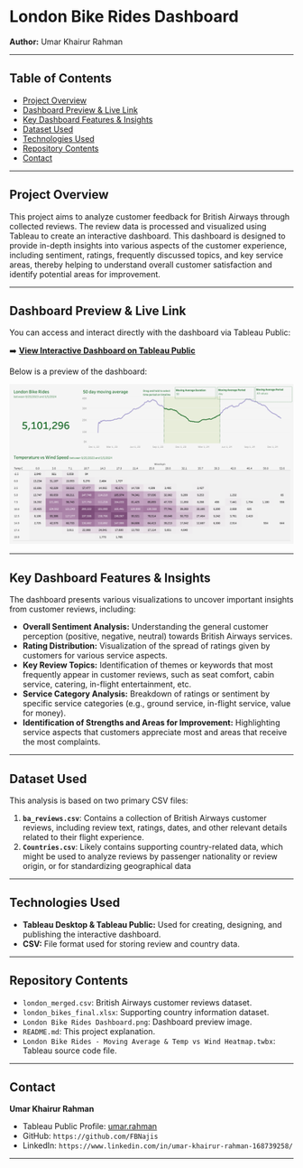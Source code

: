 # London Bike Rides Dashboard

**Author:** Umar Khairur Rahman

---

## Table of Contents
* [Project Overview](#project-overview)
* [Dashboard Preview & Live Link](#dashboard-preview--live-link)
* [Key Dashboard Features & Insights](#key-dashboard-features--insights)
* [Dataset Used](#dataset-used)
* [Technologies Used](#technologies-used)
* [Repository Contents](#repository-contents)
* [Contact](#contact)

---

## Project Overview

This project aims to analyze customer feedback for British Airways through collected reviews. The review data is processed and visualized using Tableau to create an interactive dashboard. This dashboard is designed to provide in-depth insights into various aspects of the customer experience, including sentiment, ratings, frequently discussed topics, and key service areas, thereby helping to understand overall customer satisfaction and identify potential areas for improvement.

---

## Dashboard Preview & Live Link

You can access and interact directly with the dashboard via Tableau Public:

➡️ **[View Interactive Dashboard on Tableau Public](https://public.tableau.com/views/LondonBikeRides-MovingAverageTempvsWindHeatmap/Dashboard?:language=en-US&publish=yes&:sid=&:redirect=auth&:display_count=n&:origin=viz_share_link)**

Below is a preview of the dashboard:

![London Bike Rides Dashboard Preview](London%20Bike%20Rides%20Dashboard.png)

---

## Key Dashboard Features & Insights

The dashboard presents various visualizations to uncover important insights from customer reviews, including:

* **Overall Sentiment Analysis:** Understanding the general customer perception (positive, negative, neutral) towards British Airways services.
* **Rating Distribution:** Visualization of the spread of ratings given by customers for various service aspects.
* **Key Review Topics:** Identification of themes or keywords that most frequently appear in customer reviews, such as seat comfort, cabin service, catering, in-flight entertainment, etc.
* **Service Category Analysis:** Breakdown of ratings or sentiment by specific service categories (e.g., ground service, in-flight service, value for money).
* **Identification of Strengths and Areas for Improvement:** Highlighting service aspects that customers appreciate most and areas that receive the most complaints.

---

## Dataset Used

This analysis is based on two primary CSV files:

1.  **`ba_reviews.csv`**: Contains a collection of British Airways customer reviews, including review text, ratings, dates, and other relevant details related to their flight experience.
2.  **`Countries.csv`**: Likely contains supporting country-related data, which might be used to analyze reviews by passenger nationality or review origin, or for standardizing geographical data

---

## Technologies Used

* **Tableau Desktop & Tableau Public:** Used for creating, designing, and publishing the interactive dashboard.
* **CSV:** File format used for storing review and country data.
  
---

## Repository Contents
* `london_merged.csv`: British Airways customer reviews dataset.
* `london_bikes_final.xlsx`: Supporting country information dataset.
* `London Bike Rides Dashboard.png`: Dashboard preview image.
* `README.md`: This project explanation.
* `London Bike Rides - Moving Average & Temp vs Wind Heatmap.twbx`: Tableau source code file.

---

## Contact

**Umar Khairur Rahman**
* Tableau Public Profile: [umar.rahman](https://public.tableau.com/app/profile/umar.rahman)
* GitHub: `https://github.com/FBNajis`
* LinkedIn: `https://www.linkedin.com/in/umar-khairur-rahman-168739258/`

---
